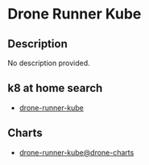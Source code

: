 # Drone Runner Kube

## Description

No description provided.

## k8 at home search

- [drone-runner-kube](https://nanne.dev/k8s-at-home-search/#/drone-runner-kube)

## Charts

- [drone-runner-kube@drone-charts](https://charts.drone.io/)
